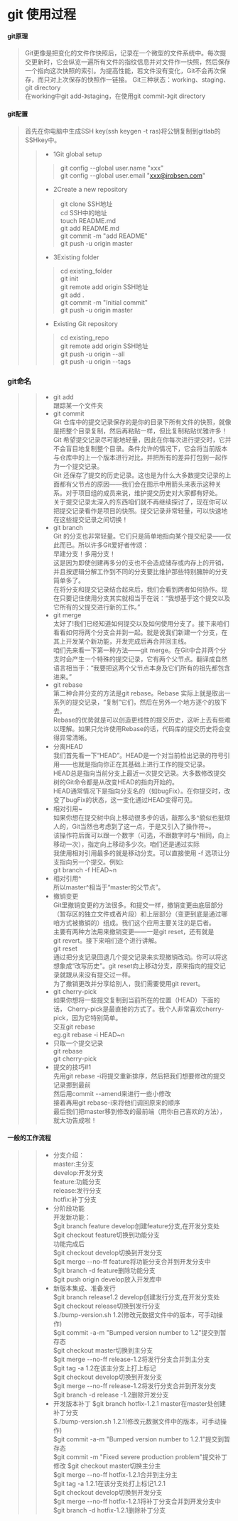 # git 使用过程
#### git原理
>Git更像是把变化的文件作快照后，记录在一个微型的文件系统中。每次提交更新时，它会纵览一遍所有文件的指纹信息并对文件作一快照，然后保存一个指向这次快照的索引。为提高性能，若文件没有变化，Git不会再次保存，而只对上次保存的快照作一链接。
>Git三种状态：working、staging、git&nbsp;directory<br>
>在working中git&nbsp;add-》staging，在使用git&nbsp;commit-》git&nbsp;directory<br>
#### git配置
>首先在你电脑中生成SSH&nbsp;key(ssh&nbsp;keygen&nbsp;-t&nbsp;ras)将公钥复制到gitlab的SSHkey中。
>>* 1Git&nbsp;global&nbsp;setup
>>>git&nbsp;config&nbsp;--global&nbsp;user.name&nbsp;"xxx"<br>
   git&nbsp;config&nbsp;--global&nbsp;user.email&nbsp;"xxx@irobsen.com"<br>
>>* 2Create&nbsp;a&nbsp;new&nbsp;repository
>>>git&nbsp;clone&nbsp;SSH地址<br>
	cd&nbsp;SSH中的地址<br>
	touch&nbsp;README.md<br>
	git&nbsp;add&nbsp;README.md<br>
	git&nbsp;commit&nbsp;-m&nbsp;"add&nbsp;README"<br>
	git&nbsp;push&nbsp;-u&nbsp;origin&nbsp;master<br>
>>* 3Existing&nbsp;folder
>>>cd&nbsp;existing_folder<br>
	git&nbsp;init<br>
	git&nbsp;remote&nbsp;add&nbsp;origin&nbsp;SSH地址<br>
	git&nbsp;add&nbsp;.<br>
	git&nbsp;commit&nbsp;-m&nbsp;"Initial&nbsp;commit"<br>
	git&nbsp;push&nbsp;-u&nbsp;origin&nbsp;master<br>
>>* Existing&nbsp;Git&nbsp;repository
>>>cd&nbsp;existing_repo<br>
	git&nbsp;remote&nbsp;add&nbsp;origin&nbsp;SSH地址<br>
	git&nbsp;push&nbsp;-u&nbsp;origin&nbsp;--all<br>
	git&nbsp;push&nbsp;-u&nbsp;origin&nbsp;--tags<br>

### git命名
>>* git&nbsp;add<br>
    跟踪某一个文件夹
>>* git&nbsp;commit<br>
    Git&nbsp;仓库中的提交记录保存的是你的目录下所有文件的快照，就像是把整个目录复制，然后再粘贴一样，但比复制粘贴优雅许多！<br>
    Git&nbsp;希望提交记录尽可能地轻量，因此在你每次进行提交时，它并不会盲目地复制整个目录。条件允许的情况下，它会将当前版本与仓库中的上一个版本进行对比，并把所有的差异打包到一起作为一个提交记录。<br>
    Git&nbsp;还保存了提交的历史记录。这也是为什么大多数提交记录的上面都有父节点的原因——我们会在图示中用箭头来表示这种关系。对于项目组的成员来说，维护提交历史对大家都有好处。<br>
    关于提交记录太深入的东西咱们就不再继续探讨了，现在你可以把提交记录看作是项目的快照。提交记录非常轻量，可以快速地在这些提交记录之间切换！
>>* git&nbsp;branch<br>
    Git&nbsp;的分支也非常轻量。它们只是简单地指向某个提交纪录——仅此而已。所以许多Git爱好者传颂：<br>
    早建分支！多用分支！<br>
    这是因为即使创建再多分的支也不会造成储存或内存上的开销，并且按逻辑分解工作到不同的分支要比维护那些特别臃肿的分支简单多了。<br>
    在将分支和提交记录结合起来后，我们会看到两者如何协作。现在只要记住使用分支其实就相当于在说：“我想基于这个提交以及它所有的父提交进行新的工作。”<br>
>>* git&nbsp;merge<br>
    太好了!我们已经知道如何提交以及如何使用分支了。接下来咱们看看如何将两个分支合并到一起。就是说我们新建一个分支，在其上开发某个新功能，开发完成后再合并回主线。<br>
    咱们先来看一下第一种方法——git&nbsp;merge。在Git中合并两个分支时会产生一个特殊的提交记录，它有两个父节点。翻译成自然语言相当于：“我要把这两个父节点本身及它们所有的祖先都包含进来。”<br>
>>* git&nbsp;rebase<br>
    第二种合并分支的方法是git&nbsp;rebase。Rebase&nbsp;实际上就是取出一系列的提交记录，“复制”它们，然后在另外一个地方逐个的放下去。<br>
    Rebase的优势就是可以创造更线性的提交历史，这听上去有些难以理解。如果只允许使用Rebase的话，代码库的提交历史将会变得异常清晰。<br>
>>* 分离HEAD<br>
    我们首先看一下“HEAD”。HEAD是一个对当前检出记录的符号引用——也就是指向你正在其基础上进行工作的提交记录。<br>
    HEAD总是指向当前分支上最近一次提交记录。大多数修改提交树的Git命令都是从改变HEAD的指向开始的。<br>
    HEAD通常情况下是指向分支名的（如bugFix）。在你提交时，改变了bugFix的状态，这一变化通过HEAD变得可见。<br>
>>* 相对引用~<br>
    如果你想在提交树中向上移动很多步的话，敲那么多^貌似也挺烦人的，Git当然也考虑到了这一点，于是又引入了操作符~。<br>
    该操作符后面可以跟一个数字（可选，不跟数字时与^相同，向上移动一次），指定向上移动多少次。咱们还是通过实际<br>
    我使用相对引用最多的就是移动分支。可以直接使用 -f 选项让分支指向另一个提交。例如:<br>git&nbsp;branch&nbsp;-f&nbsp;HEAD~n<br>
>>* 相对引用^<br>
    所以master^相当于“master的父节点”。
>>* 撤销变更<br>
    Git里撤销变更的方法很多。和提交一样，撤销变更由底层部分（暂存区的独立文件或者片段）和上层部分（变更到底是通过哪咱方式被撤销的）组成。我们这个应用主要关注的是后者。<br>
    主要有两种方法用来撤销变更——一是git&nbsp;reset，还有就是git&nbsp;revert。接下来咱们逐个进行讲解。<br>
    git&nbsp;reset<br>
    通过把分支记录回退几个提交记录来实现撤销改动。你可以将这想象成“改写历史”。git&nbsp;reset向上移动分支，原来指向的提交记录就跟从来没有提交过一样。<br>
    为了撤销更改并分享给别人，我们需要使用git&nbsp;revert。
>>* git&nbsp;cherry-pick<br>
    如果你想将一些提交复制到当前所在的位置（HEAD）下面的话， Cherry-pick是最直接的方式了。我个人非常喜欢cherry-pick，因为它特别简单。<br>
    交互git&nbsp;rebase<br>
    eg.git&nbsp;rebase&nbsp;-i&nbsp;HEAD~n
>>* 只取一个提交记录<br>
	git&nbsp;rebase<br>
	git&nbsp;cherry-pick<br>
>>* 提交的技巧#1<br>
    先用git&nbsp;rebase&nbsp;-i将提交重新排序，然后把我们想要修改的提交记录挪到最前<br>
    然后用commit&nbsp;--amend来进行一些小修改<br>
    接着再用git&nbsp;rebase-i来将他们调回原来的顺序<br>
    最后我们把master移到修改的最前端（用你自己喜欢的方法），就大功告成啦！<br>
    
#### 一般的工作流程
>>* 分支介绍：<br>
    master:主分支<br>
    develop:开发分支<br>
    feature:功能分支<br>
    release:发行分支<br>
    hotfix:补丁分支<br>
>>* 分阶段功能<br>
    开发新功能：<br>
    $git&nbsp;branch&nbsp;feature&nbsp;develop创建feature分支,在开发分支处<br>
    $git&nbsp;checkout&nbsp;feature切换到功能分支<br>
    功能完成后<br>
    $git&nbsp;checkout&nbsp;develop切换到开发分支<br>
    $git&nbsp;merge&nbsp;--no-ff&nbsp;feature将功能分支合并到开发分支中<br>
    $git&nbsp;branch&nbsp;-d&nbsp;feature删除功能分支<br>
    $git&nbsp;push&nbsp;origin&nbsp;develop放入开发库中<br>
>>* 新版本集成、准备发行<br>
    $git&nbsp;branch&nbsp;release1.2&nbsp;develop创建发行分支,在开发分支处<br>
    $git&nbsp;checkout&nbsp;release切换到发行分支<br>
    $./bump-version.sh&nbsp;1.2(修改元数据文件中的版本，可手动操作)<br>
    $git&nbsp;commit&nbsp;-a-m&nbsp;"Bumped&nbsp;version&nbsp;number&nbsp;to&nbsp;1.2"提交到暂存态<br>
    $git&nbsp;checkout&nbsp;master切换到主分支<br>
    $git&nbsp;merge&nbsp;--no-ff&nbsp;release-1.2将发行分支合并到主分支<br>
    $git&nbsp;tag&nbsp;-a&nbsp;1.2在该主分支上打上标记<br>
    $git&nbsp;checkout&nbsp;develop切换到开发分支<br>
    $git&nbsp;merge&nbsp;--no-ff&nbsp;release-1.2将发行分支合并到开发分支<br>
    $git&nbsp;branch&nbsp;-d&nbsp;release&nbsp;-1.2删除开发分支<br>
>>* 开发版本补丁
    $git&nbsp;branch&nbsp;hotfix-1.2.1&nbsp;master在master处创建补丁分支<br>
    $./bump-version.sh&nbsp;1.2.1(修改元数据文件中的版本，可手动操作)<br>
    $git&nbsp;commit&nbsp;-a-m&nbsp;"Bumped&nbsp;version&nbsp;number&nbsp;to&nbsp;1.2.1"提交到暂存态<br>
    $git&nbsp;commit&nbsp;-m&nbsp;"Fixed&nbsp;severe&nbsp;production&nbsp;problem"提交补丁 修改
    $git&nbsp;checkout&nbsp;master切换主分主<br>
    $git&nbsp;merge&nbsp;--no-ff&nbsp;hotfix-1.2.1合并到主分主<br>
    $git&nbsp;tag&nbsp;-a&nbsp;1.2.1在该分支处打上标记1.2.1<br>
    $git&nbsp;checkout&nbsp;develop切换到开发分支<br>
    $git&nbsp;merge&nbsp;--no-ff&nbsp;hotfix-1.2.1将补丁分支合并到开发分支中<br>
    $git&nbsp;branch&nbsp;-d&nbsp;hotfix-1.2.1删除补丁分支<br>
